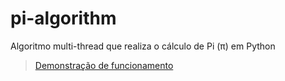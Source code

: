 # pi-algorithm
Algoritmo multi-thread que realiza o cálculo de Pi (π) em Python
> [Demonstração de funcionamento](https://repl.it/@sant0will/pithread)
